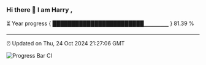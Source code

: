 ### Hi there 👋 I am Harry , 

⏳ Year progress { ████████████████████████▁▁▁▁▁▁ } 81.39 %

---

⏰ Updated on Thu, 24 Oct 2024 21:27:06 GMT

![Progress Bar CI](https://github.com/duykhang68/duykhang68/workflows/Progress%20Bar%20CI/badge.svg)
